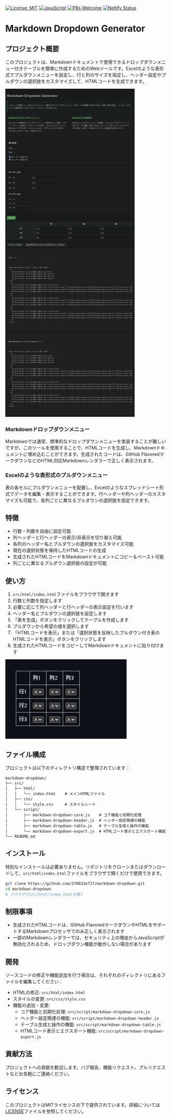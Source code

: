 [![License: MIT](https://img.shields.io/badge/License-MIT-yellow.svg)](https://opensource.org/licenses/MIT)
[![JavaScript](https://img.shields.io/badge/JavaScript-Vanilla-blue.svg)](https://www.javascript.com/)
[![PRs Welcome](https://img.shields.io/badge/PRs-welcome-brightgreen.svg)](http://makeapullrequest.com)
[![Netlify Status](https://api.netlify.com/api/v1/badges/fbd0c621-9ac0-427b-883d-5d8cb0fe1ea7/deploy-status)](https://app.netlify.com/sites/2f0833e717-markdown-dropdown/deploys)

# Markdown Dropdown Generator

## プロジェクト概要
このプロジェクトは、Markdownドキュメントで使用できるドロップダウンメニュー付きテーブルを簡単に作成するためのWebツールです。Excelのような表形式でプルダウンメニューを設定し、行と列のサイズを指定し、ヘッダー設定やプルダウンの選択肢をカスタマイズして、HTMLコードを生成できます。

![Markdown Dropdown Generator](docs/img/img01.png)

### Markdownドロップダウンメニュー
Markdownでは通常、標準的なドロップダウンメニューを実装することが難しいですが、このツールを使用することで、HTMLコードを生成し、Markdownドキュメントに埋め込むことができます。生成されたコードは、GitHub FlavoredマークダウンなどのHTML対応Markdownレンダラーで正しく表示されます。

### Excelのような表形式のプルダウンメニュー
表の各セルにプルダウンメニューを配置し、Excelのようなスプレッドシート形式でデータを編集・表示することができます。行ヘッダーや列ヘッダーのカスタマイズも可能で、各列ごとに異なるプルダウンの選択肢を設定できます。

## 特徴
- 行数・列数を自由に設定可能
- 列ヘッダーと行ヘッダーの表示/非表示を切り替え可能
- 各列のヘッダー名とプルダウンの選択肢をカスタマイズ可能
- 現在の選択状態を保持したHTMLコードの生成
- 生成されたHTMLコードをMarkdownドキュメントにコピー＆ペースト可能
- 列ごとに異なるプルダウン選択肢の設定が可能

## 使い方
1. `src/html/index.html`ファイルをブラウザで開きます
2. 行数と列数を指定します
3. 必要に応じて列ヘッダーと行ヘッダーの表示設定を行います
4. ヘッダー名とプルダウンの選択肢を設定します
5. 「表を生成」ボタンをクリックしてテーブルを作成します
6. プルダウンから希望の値を選択します
7. 「HTMLコードを表示」または「選択状態を反映したプルダウン付き表のHTMLコードを表示」ボタンをクリックします
8. 生成されたHTMLコードをコピーしてMarkdownドキュメントに貼り付けます

![使用方法](docs/img/img02.png)

## ファイル構成
プロジェクトは以下のディレクトリ構造で整理されています：

```
markdown-dropdown/
├── src/
│   ├── html/
│   │   └── index.html    # メインHTMLファイル
│   ├── css/
│   │   └── style.css     # スタイルシート
│   └── script/
│       ├── markdown-dropdown-core.js    # コア機能と初期化処理
│       ├── markdown-dropdown-header.js  # ヘッダー設定関連の機能
│       ├── markdown-dropdown-table.js   # テーブル生成と操作の機能
│       └── markdown-dropdown-export.js  # HTMLコード表示とエクスポート機能
└── README.md
```

## インストール
特別なインストールは必要ありません。リポジトリをクローンまたはダウンロードして、`src/html/index.html`ファイルをブラウザで開くだけで使用できます。

```bash
git clone https://github.com/2f0833e717/markdown-dropdown.git
cd markdown-dropdown
# ブラウザでsrc/html/index.htmlを開く
```

## 制限事項
- 生成されたHTMLコードは、GitHub FlavoredマークダウンやHTMLをサポートするMarkdownプロセッサでのみ正しく表示されます
- 一部のMarkdownレンダラーでは、セキュリティ上の理由からJavaScriptが無効化されるため、ドロップダウン機能が動作しない場合があります

## 開発
ソースコードの修正や機能追加を行う場合は、それぞれのディレクトリにあるファイルを編集してください：
- HTMLの修正: `src/html/index.html`
- スタイルの変更: `src/css/style.css`
- 機能の追加・変更: 
  - コア機能と初期化処理: `src/script/markdown-dropdown-core.js`
  - ヘッダー設定関連の機能: `src/script/markdown-dropdown-header.js`
  - テーブル生成と操作の機能: `src/script/markdown-dropdown-table.js`
  - HTMLコード表示とエクスポート機能: `src/script/markdown-dropdown-export.js`

## 貢献方法
プロジェクトへの貢献を歓迎します。バグ報告、機能リクエスト、プルリクエストなどお気軽にご連絡ください。

## ライセンス
このプロジェクトはMITライセンスの下で提供されています。詳細については[LICENSE](LICENSE)ファイルを参照してください。
